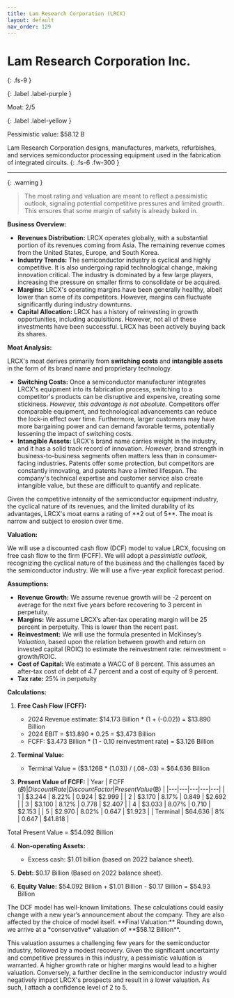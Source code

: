 ```yaml
---
title: Lam Research Corporation (LRCX)
layout: default
nav_order: 129
---
```


# Lam Research Corporation Inc.
{: .fs-9 }

{: .label .label-purple }

Moat: 2/5

{: .label .label-yellow }

Pessimistic value: $58.12 B

Lam Research Corporation designs, manufactures, markets, refurbishes, and services semiconductor processing equipment used in the fabrication of integrated circuits.
{: .fs-6 .fw-300 }

---

{: .warning } 
>The moat rating and valuation are meant to reflect a pessimistic outlook, signaling potential competitive pressures and limited growth. This ensures that some margin of safety is already baked in.

**Business Overview:**

* **Revenues Distribution:** LRCX operates globally, with a substantial portion of its revenues coming from Asia. The remaining revenue comes from the United States, Europe, and South Korea. 
* **Industry Trends:** The semiconductor industry is cyclical and highly competitive. It is also undergoing rapid technological change, making innovation critical. The industry is dominated by a few large players, increasing the pressure on smaller firms to consolidate or be acquired.
* **Margins:**  LRCX's operating margins have been generally healthy, albeit lower than some of its competitors. However, margins can fluctuate significantly during industry downturns.
* **Capital Allocation:**  LRCX has a history of reinvesting in growth opportunities, including acquisitions. However, not all of these investments have been successful.  LRCX has been actively buying back its shares.

**Moat Analysis:**

LRCX's moat derives primarily from **switching costs** and **intangible assets** in the form of its brand name and proprietary technology.  

* **Switching Costs:** Once a semiconductor manufacturer integrates LRCX's equipment into its fabrication process, switching to a competitor's products can be disruptive and expensive, creating some stickiness. *However, this advantage is not absolute.*  Competitors offer comparable equipment, and technological advancements can reduce the lock-in effect over time.  Furthermore, larger customers may have more bargaining power and can demand favorable terms, potentially lessening the impact of switching costs.
* **Intangible Assets:** LRCX's brand name carries weight in the industry, and it has a solid track record of innovation.  *However*, brand strength in business-to-business segments often matters less than in consumer-facing industries.  Patents offer some protection, but competitors are constantly innovating, and patents have a limited lifespan.  The company's technical expertise and customer service also create intangible value, but these are difficult to quantify and replicate.  


<callout type="warning">
Given the competitive intensity of the semiconductor equipment industry, the cyclical nature of its revenues, and the limited durability of its advantages, LRCX's moat earns a rating of **2 out of 5**.  The moat is narrow and subject to erosion over time.
</callout>



**Valuation:**

We will use a discounted cash flow (DCF) model to value LRCX, focusing on free cash flow to the firm (FCFF).  We will adopt a *pessimistic outlook*, recognizing the cyclical nature of the business and the challenges faced by the semiconductor industry. We will use a five-year explicit forecast period.

**Assumptions:**

* **Revenue Growth:**  We assume revenue growth will be -2 percent on average for the next five years before recovering to 3 percent in perpetuity.
* **Margins:**  We assume LRCX’s after-tax operating margin will be 25 percent in perpetuity. This is lower than the recent past.
* **Reinvestment:** We will use the formula presented in McKinsey’s *Valuation*, based upon the relation between growth and return on invested capital (ROIC) to estimate the reinvestment rate: reinvestment = growth/ROIC.
* **Cost of Capital:** We estimate a WACC of 8 percent. This assumes an after-tax cost of debt of 4.7 percent and a cost of equity of 9 percent. 
* **Tax rate:** 25% in perpetuity

**Calculations:**

1. **Free Cash Flow (FCFF):**
    * 2024 Revenue estimate: $14.173 Billion * (1 + (-0.02)) = $13.890 Billion
    * 2024 EBIT = $13.890 * 0.25 = $3.473 Billion
    * FCFF: $3.473 Billion * (1 - 0.10 reinvestment rate) = $3.126 Billion
2. **Terminal Value:**
    * Terminal Value = ($3.126B * (1.03)) / (.08-.03) = $64.636 Billion

3. **Present Value of FCFF:**
    | Year | FCFF ($B) | Discount Rate  | Discount Factor | Present Value ($B) |
    |---|---|---|---|---|
    | 1 | $3.244 | 8.22% | 0.924 | $2.999 |
    | 2 | $3.170 | 8.17% | 0.849 | $2.692 |
    | 3 | $3.100 | 8.12% | 0.778 | $2.407 |
    | 4 | $3.033 | 8.07% | 0.710 | $2.153 |
    | 5 | $2.970 | 8.02% | 0.647 | $1.923 |
    | Terminal | $64.636 | 8% | 0.647 | $41.818 |

<callout type="important">
Total Present Value = $54.092 Billion
</callout>


4. **Non-operating Assets:** 
    *  Excess cash: $1.01 billion (based on 2022 balance sheet). 

5. **Debt:** $0.17 Billion (Based on 2022 balance sheet).

6. **Equity Value:** $54.092 Billion + $1.01 Billion - $0.17 Billion = $54.93 Billion



<callout type="note">
The DCF model has well-known limitations. These calculations could easily change with a new year’s announcement about the company. They are also affected by the choice of model itself.
</callout>


<callout type="important">
**Final Valuation:** Rounding down, we arrive at a *conservative* valuation of **$58.12 Billion**. 
</callout>


This valuation assumes a challenging few years for the semiconductor industry, followed by a modest recovery. Given the significant uncertainty and competitive pressures in this industry, a pessimistic valuation is warranted. A higher growth rate or higher margins would lead to a higher valuation. Conversely, a further decline in the semiconductor industry would negatively impact LRCX's prospects and result in a lower valuation. As such, I attach a confidence level of 2 to 5.
